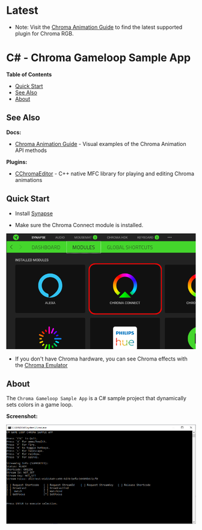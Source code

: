 # Latest

* Note: Visit the [Chroma Animation Guide](https://chroma.razer.com/ChromaGuide/) to find the latest supported plugin for Chroma RGB.

# C# - Chroma Gameloop Sample App #

**Table of Contents**

* [Quick Start](#quick-start)
* [See Also](#see-also)
* [About](#about)


<a name="see-also"></a>
## See Also ##

**Docs:**

- [Chroma Animation Guide](http://chroma.razer.com/ChromaGuide/) - Visual examples of the Chroma Animation API methods

**Plugins:**

- [CChromaEditor](https://github.com/RazerOfficial/CChromaEditor) - C++ native MFC library for playing and editing Chroma animations

## Quick Start ##

* Install [Synapse](https://www.razer.com/synapse-3)

* Make sure the Chroma Connect module is installed.

![image_1](images/image_1.png)

* If you don't have Chroma hardware, you can see Chroma effects with the [Chroma Emulator](https://github.com/razerofficial/ChromaEmulator)


<a name="about"></a>
## About ##

The `Chroma Gameloop Sample App` is a C# sample project that dynamically sets colors in a game loop.

**Screenshot:**

![image_2](/images/image_2.png)
